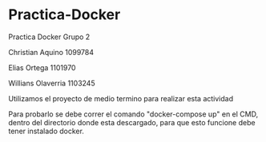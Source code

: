 # Practica-Docker
Practica Docker Grupo 2

Christian Aquino 1099784

Elias Ortega 1101970

Willians Olaverria 1103245

Utilizamos el proyecto de medio termino para realizar esta actividad

Para probarlo se debe correr el comando "docker-compose up" en el CMD, dentro del directorio donde esta descargado, para que esto funcione debe tener 
instalado docker.
